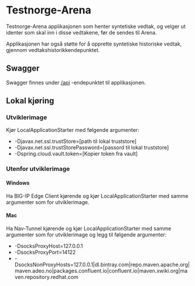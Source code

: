 # Testnorge-Arena

Testnorge-Arena applikasjonen som henter syntetiske vedtak, og velger ut identer som skal inn i disse vedtakene, før de sendes til Arena.

Applikasjonen har også støtte for å opprette syntetiske historiske vedtak, gjennom vedtakshistorikkendepunktet.

## Swagger
Swagger finnes under [/api](https://testnorge-arena.nais.preprod.local/api) -endepunktet til applikasjonen.

## Lokal kjøring
   
### Utviklerimage
Kjør LocalApplicationStarter med følgende argumenter:
 - -Djavax.net.ssl.trustStore=[path til lokal truststore]
 - -Djavax.net.ssl.trustStorePassword=[passord til lokal truststore]
 - -Dspring.cloud.vault.token=[Kopier token fra vault]
    
### Utenfor utviklerimage

#### Windows
Ha BIG-IP Edge Client kjørende og kjør LocalApplicationStarter med samme argumenter som for utviklerimage.
    
#### Mac
Ha Nav-Tunnel kjørende og kjør LocalApplicationStarter med samme argumenter som for utviklerimage og legg til følgende argumenter:
- -DsocksProxyHost=127.0.0.1
- -DsocksProxyPort=14122
- -DsocksNonProxyHosts=127.0.0.1|dl.bintray.com|repo.maven.apache.org|maven.adeo.no|packages.confluent.io|confluent.io|maven.xwiki.org|maven.repository.redhat.com
    